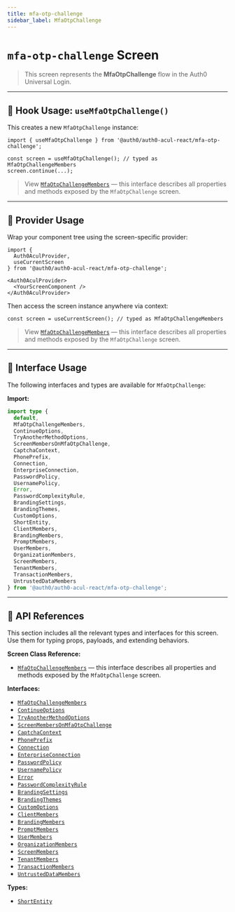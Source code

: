 ```yaml
---
title: mfa-otp-challenge
sidebar_label: MfaOtpChallenge
---
```


# `mfa-otp-challenge` Screen

> This screen represents the **MfaOtpChallenge** flow in the Auth0 Universal Login.

---

## 🔹 Hook Usage: `useMfaOtpChallenge()`

This creates a new `MfaOtpChallenge` instance:

```tsx
import { useMfaOtpChallenge } from '@auth0/auth0-acul-react/mfa-otp-challenge';

const screen = useMfaOtpChallenge(); // typed as MfaOtpChallengeMembers
screen.continue(...);
```

> View [`MfaOtpChallengeMembers`](https://auth0.github.io/universal-login/interfaces/Classes.MfaOtpChallengeMembers.html) — this interface describes all properties and methods exposed by the `MfaOtpChallenge` screen.

---

## 🔹 Provider Usage

Wrap your component tree using the screen-specific provider:

```tsx
import {
  Auth0AculProvider,
  useCurrentScreen
} from '@auth0/auth0-acul-react/mfa-otp-challenge';

<Auth0AculProvider>
  <YourScreenComponent />
</Auth0AculProvider>
```

Then access the screen instance anywhere via context:

```tsx
const screen = useCurrentScreen(); // typed as MfaOtpChallengeMembers
```

> View [`MfaOtpChallengeMembers`](https://auth0.github.io/universal-login/interfaces/Classes.MfaOtpChallengeMembers.html) — this interface describes all properties and methods exposed by the `MfaOtpChallenge` screen.

---

## 🔹 Interface Usage

The following interfaces and types are available for `MfaOtpChallenge`:

**Import:**

```ts
import type {
  default,
  MfaOtpChallengeMembers,
  ContinueOptions,
  TryAnotherMethodOptions,
  ScreenMembersOnMfaOtpChallenge,
  CaptchaContext,
  PhonePrefix,
  Connection,
  EnterpriseConnection,
  PasswordPolicy,
  UsernamePolicy,
  Error,
  PasswordComplexityRule,
  BrandingSettings,
  BrandingThemes,
  CustomOptions,
  ShortEntity,
  ClientMembers,
  BrandingMembers,
  PromptMembers,
  UserMembers,
  OrganizationMembers,
  ScreenMembers,
  TenantMembers,
  TransactionMembers,
  UntrustedDataMembers
} from '@auth0/auth0-acul-react/mfa-otp-challenge';
```

---

## 🔸 API References

This section includes all the relevant types and interfaces for this screen. Use them for typing props, payloads, and extending behaviors.

**Screen Class Reference:**  
- [`MfaOtpChallengeMembers`](https://auth0.github.io/universal-login/interfaces/Classes.MfaOtpChallengeMembers.html) — this interface describes all properties and methods exposed by the `MfaOtpChallenge` screen.

**Interfaces:**
- [`MfaOtpChallengeMembers`](https://auth0.github.io/universal-login/interfaces/Classes.MfaOtpChallengeMembers.html)
- [`ContinueOptions`](https://auth0.github.io/universal-login/interfaces/Classes.ContinueOptions.html)
- [`TryAnotherMethodOptions`](https://auth0.github.io/universal-login/interfaces/Classes.TryAnotherMethodOptions.html)
- [`ScreenMembersOnMfaOtpChallenge`](https://auth0.github.io/universal-login/interfaces/Classes.ScreenMembersOnMfaOtpChallenge.html)
- [`CaptchaContext`](https://auth0.github.io/universal-login/interfaces/Classes.CaptchaContext.html)
- [`PhonePrefix`](https://auth0.github.io/universal-login/interfaces/Classes.PhonePrefix.html)
- [`Connection`](https://auth0.github.io/universal-login/interfaces/Classes.Connection.html)
- [`EnterpriseConnection`](https://auth0.github.io/universal-login/interfaces/Classes.EnterpriseConnection.html)
- [`PasswordPolicy`](https://auth0.github.io/universal-login/interfaces/Classes.PasswordPolicy.html)
- [`UsernamePolicy`](https://auth0.github.io/universal-login/interfaces/Classes.UsernamePolicy.html)
- [`Error`](https://auth0.github.io/universal-login/interfaces/Classes.Error.html)
- [`PasswordComplexityRule`](https://auth0.github.io/universal-login/interfaces/Classes.PasswordComplexityRule.html)
- [`BrandingSettings`](https://auth0.github.io/universal-login/interfaces/Classes.BrandingSettings.html)
- [`BrandingThemes`](https://auth0.github.io/universal-login/interfaces/Classes.BrandingThemes.html)
- [`CustomOptions`](https://auth0.github.io/universal-login/interfaces/Classes.CustomOptions.html)
- [`ClientMembers`](https://auth0.github.io/universal-login/interfaces/Classes.ClientMembers.html)
- [`BrandingMembers`](https://auth0.github.io/universal-login/interfaces/Classes.BrandingMembers.html)
- [`PromptMembers`](https://auth0.github.io/universal-login/interfaces/Classes.PromptMembers.html)
- [`UserMembers`](https://auth0.github.io/universal-login/interfaces/Classes.UserMembers.html)
- [`OrganizationMembers`](https://auth0.github.io/universal-login/interfaces/Classes.OrganizationMembers.html)
- [`ScreenMembers`](https://auth0.github.io/universal-login/interfaces/Classes.ScreenMembers.html)
- [`TenantMembers`](https://auth0.github.io/universal-login/interfaces/Classes.TenantMembers.html)
- [`TransactionMembers`](https://auth0.github.io/universal-login/interfaces/Classes.TransactionMembers.html)
- [`UntrustedDataMembers`](https://auth0.github.io/universal-login/interfaces/Classes.UntrustedDataMembers.html)


**Types:**
- [`ShortEntity`](https://auth0.github.io/universal-login/types/Classes.ShortEntity.html)
